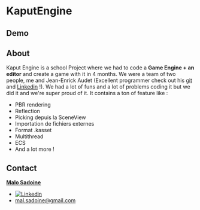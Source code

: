 # KaputEngine







## Demo


## About
Kaput Engine is a school Project where we had to code a **Game Engine + an editor** and create a game with it in 4 months. We were a team of two people, me and Jean-Enrick Audet (Excellent programmer check out his [git][jeanGitUrl] and [Linkedin][LinkedinJeanUrl] !). We had a lot of funs and a lot of problems coding it but we did it and we're super proud of it. It contains a ton of feature like :   

- PBR rendering
- Reflection
- Picking depuis la SceneView
- Importation de fichiers externes
- Format .kasset
- Multithread
- ECS
- And a lot more !

## Contact
<u>**Malo Sadoine**</u>

- [![Linkedin][LinkedIn]][LinkedIn-url]
- mal.sadoine@gmail.com

[LinkedIn]: https://img.shields.io/badge/linkedin-34a8eb?style=for-the-badge&logo=linkedin
[LinkedIn-url]: https://www.linkedin.com/in/malo-sadoine-098b7a254/
[jeanGitUrl]: https://github.com/TheBoxyBear/
[LinkedinJeanUrl]: https://www.linkedin.com/in/jean-enrick-audet/
